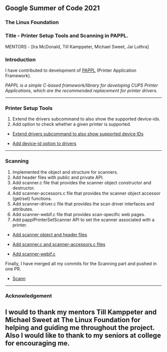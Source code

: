 ## Google Summer of Code 2021
### The Linux Foundation


### Title - Printer Setup Tools and Scanning in PAPPL.

MENTORS -
[Ira McDonald, Till Kamppeter, Michael Sweet, Jai Luthra]

<!--excerpt-->

### Introduction

I have contributed to development of [PAPPL](https://github.com/michaelrsweet/pappl) (Printer Application Framework).

*PAPPL is a simple C-based framework/library for developing CUPS
Printer Applications, which are the recommended replacement for
printer drivers.*

-------------------------------------------------------------------------------------------
### Printer Setup Tools

1. Extend the drivers subcommand to also show the supported device-ids.
2. Add option to check whether a given printer is supported.

- [Extend drivers subcommand to also show supported device IDs](https://github.com/michaelrsweet/pappl/pull/170) 

- [Add device-id option to drivers](https://github.com/michaelrsweet/pappl/pull/174)

-------------------------------------------------------------------------------------------
### Scanning

1. Implemented the object and structure for scanners.
2. Add header files with public and private API.
3. Add scanner.c file that provides the scanner object constructor and destructor.
4. Add scanner-accessors.c file that provides the scanner object accessor (get/set) functions.
5. Add scanner-driver.c file that provides the scan driver interfaces and attributes.
6. Add scanner-webif.c file that provides scan-specific web pages.
7. Add papplPrinterSetScanner API to set the scanner associated with a printer.


- [Add scanner object and header files](https://github.com/michaelrsweet/pappl/pull/172)

- [Add scanner.c and scanner-accessors.c files](https://github.com/michaelrsweet/pappl/pull/175)

- [Add scanner-webif.c](https://github.com/michaelrsweet/pappl/pull/177)

Finally, I have merged all my commits for the Scanning part and pushed in one PR.

- [Scann](https://github.com/michaelrsweet/pappl/pull/180)
-------------------------------------------------------------------------------------------
### Acknowledgement

I would to thank my mentors Till Kamppeter and Michael Sweet at The Linux Foundation for helping and guiding me throughout the project. Also I would like to thank to my seniors at college for encouraging me. 
-------------------------------------------------------------------------------------------

